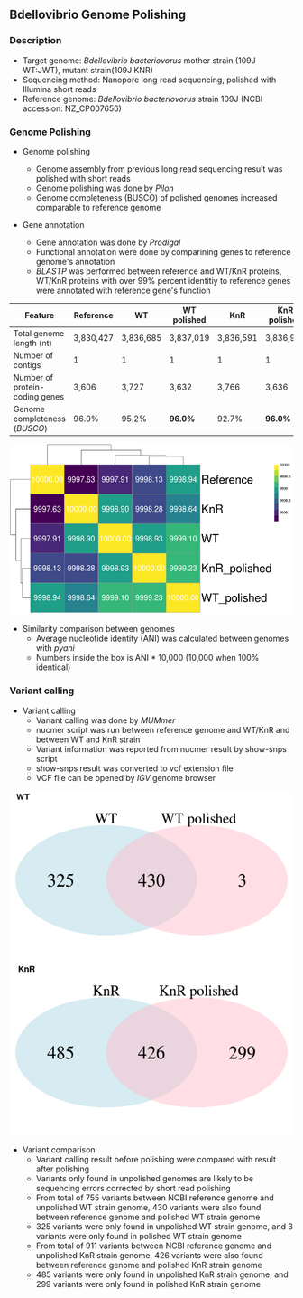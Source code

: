 ## Bdellovibrio Genome Polishing

### Description

* Target genome: *Bdellovibrio bacteriovorus* mother strain (109J WT:JWT), mutant strain(109J KNR)
* Sequencing method: Nanopore long read sequencing, polished with Illumina short reads
* Reference genome: *Bdellovibrio bacteriovorus* strain 109J (NCBI accession: NZ_CP007656)

### Genome Polishing

* Genome polishing
  * Genome assembly from previous long read sequencing result was polished with short reads
  * Genome polishing was done by *Pilon*
  * Genome completeness (BUSCO) of polished genomes increased comparable to reference genome

* Gene annotation
  * Gene annotation was done by *Prodigal*
  * Functional annotation were done by comparining genes to reference genome's annotation
  * *BLASTP* was performed between reference and WT/KnR proteins, WT/KnR proteins with over 99% percent identitiy to reference genes were annotated with reference gene's function

Feature | Reference | WT | **WT polished** | KnR | **KnR polished**
---- | ---- | ---- | ---- | ---- | ----
Total genome length (nt) | 3,830,427 | 3,836,685 | 3,837,019 | 3,836,591 | 3,836,926
Number of contigs | 1 | 1 | 1 | 1 | 1
Number of protein-coding genes | 3,606 | 3,727 | 3,632 | 3,766 | 3,636
Genome completeness (*BUSCO*) | 96.0% | 95.2% | **96.0%** | 92.7% | **96.0%**

![](./plot/heatmap.png)

* Similarity comparison between genomes
  * Average nucleotide identity (ANI) was calculated between genomes with *pyani*
  * Numbers inside the box is ANI * 10,000 (10,000 when 100% identical)

### Variant calling

* Variant calling
  * Variant calling was done by *MUMmer*
  * nucmer script was run between reference genome and WT/KnR and between WT and KnR strain
  * Variant information was reported from nucmer result by show-snps script
  * show-snps result was converted to vcf extension file
  * VCF file can be opened by *IGV* genome browser

![](./plot/venn_diagram.png)

* Variant comparison
  * Variant calling result before polishing were compared with result after polishing
  * Variants only found in unpolished genomes are likely to be sequencing errors corrected by short read polishing
  * From total of 755 variants between NCBI reference genome and unpolished WT strain genome, 430 variants were also found between reference genome and polished WT strain genome
  * 325 variants were only found in unpolished WT strain genome, and 3 variants were only found in polished WT strain genome
  * From total of 911 variants between NCBI reference genome and unpolished KnR strain genome, 426 variants were also found between reference genome and polished KnR strain genome
  * 485 variants were only found in unpolished KnR strain genome, and 299 variants were only found in polished KnR strain genome
